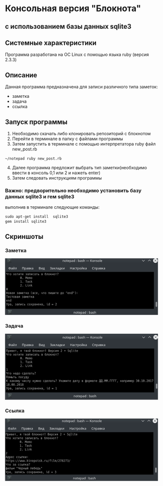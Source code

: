 # Консольная версия "Блокнота" 
## с использованием базы данных sqlite3

## Системные характеристики
Программа разработана на ОС Linux с помощью языка ruby (версия 2.3.3)

## Описание
Данная программа предназначена для записи различного типа заметок:
- заметка
- задача
- ссылка

## Запуск программы
1. Необходимо скачать либо клонировать репозиторий с блокнотом
2. Перейти в терминале в папку с файлами программы
3. Затем запустить в терминале с помощью интерпретатора ruby файл new_post.rb
```
~/notepad ruby new_post.rb
```
4. Далее программа предложит выбрать тип заметки(необходимо ввести в консоль 0,1 или 2 и нажеть enter)
5. Затем следовать инструкциям программы

### Важно: предворительно необходимо установить базу данных sqlite3 и гем sqlite3
выполнив в терминале следующие команды:
```~/notepad
sudo apt-get install  sqlite3
gem install sqlite3
```

## Скриншоты

### Заметка
![](https://github.com/LanaBanana89/notepad/blob/master/%D1%81%D0%BA%D1%80%D0%B8%D0%BD%D1%88%D0%BE%D1%82%D1%8B/%D0%B7%D0%B0%D0%BC%D0%B5%D1%82%D0%BA%D0%B0.png)

### Задача
![](https://github.com/LanaBanana89/notepad/blob/master/%D1%81%D0%BA%D1%80%D0%B8%D0%BD%D1%88%D0%BE%D1%82%D1%8B/%D0%B7%D0%B0%D0%B4%D0%B0%D1%87%D0%B0.png)

### Ссылка
![](https://github.com/LanaBanana89/notepad/blob/master/%D1%81%D0%BA%D1%80%D0%B8%D0%BD%D1%88%D0%BE%D1%82%D1%8B/%D1%81%D1%81%D1%8B%D0%BB%D0%BA%D0%B0.png)
